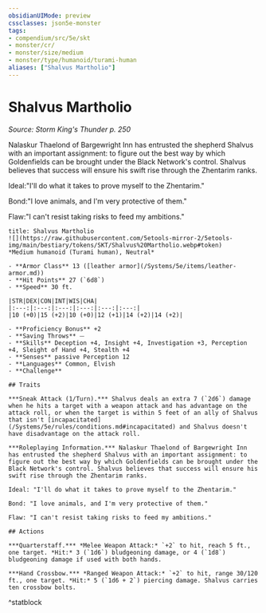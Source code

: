 ```yaml
---
obsidianUIMode: preview
cssclasses: json5e-monster
tags:
- compendium/src/5e/skt
- monster/cr/
- monster/size/medium
- monster/type/humanoid/turami-human
aliases: ["Shalvus Martholio"]
---
```

# Shalvus Martholio
*Source: Storm King's Thunder p. 250*  

Nalaskur Thaelond of Bargewright Inn has entrusted the shepherd Shalvus with an important assignment: to figure out the best way by which Goldenfields can be brought under the Black Network's control. Shalvus believes that success will ensure his swift rise through the Zhentarim ranks.

Ideal:"I'll do what it takes to prove myself to the Zhentarim."

Bond:"I love animals, and I'm very protective of them."

Flaw:"I can't resist taking risks to feed my ambitions."

```ad-statblock
title: Shalvus Martholio
![](https://raw.githubusercontent.com/5etools-mirror-2/5etools-img/main/bestiary/tokens/SKT/Shalvus%20Martholio.webp#token)
*Medium humanoid (Turami human), Neutral*

- **Armor Class** 13 ([leather armor](/Systems/5e/items/leather-armor.md))
- **Hit Points** 27 (`6d8`)
- **Speed** 30 ft.

|STR|DEX|CON|INT|WIS|CHA|
|:---:|:---:|:---:|:---:|:---:|:---:|
|10 (+0)|15 (+2)|10 (+0)|12 (+1)|14 (+2)|14 (+2)|

- **Proficiency Bonus** +2
- **Saving Throws** ⏤
- **Skills** Deception +4, Insight +4, Investigation +3, Perception +4, Sleight of Hand +4, Stealth +4
- **Senses** passive Perception 12
- **Languages** Common, Elvish
- **Challenge** 

## Traits

***Sneak Attack (1/Turn).*** Shalvus deals an extra 7 (`2d6`) damage when he hits a target with a weapon attack and has advantage on the attack roll, or when the target is within 5 feet of an ally of Shalvus that isn't [incapacitated](/Systems/5e/rules/conditions.md#incapacitated) and Shalvus doesn't have disadvantage on the attack roll.

***Roleplaying Information.*** Nalaskur Thaelond of Bargewright Inn has entrusted the shepherd Shalvus with an important assignment: to figure out the best way by which Goldenfields can be brought under the Black Network's control. Shalvus believes that success will ensure his swift rise through the Zhentarim ranks.

Ideal: "I'll do what it takes to prove myself to the Zhentarim."

Bond: "I love animals, and I'm very protective of them."

Flaw: "I can't resist taking risks to feed my ambitions."

## Actions

***Quarterstaff.*** *Melee Weapon Attack:* `+2` to hit, reach 5 ft., one target. *Hit:* 3 (`1d6`) bludgeoning damage, or 4 (`1d8`) bludgeoning damage if used with both hands.

***Hand Crossbow.*** *Ranged Weapon Attack:* `+2` to hit, range 30/120 ft., one target. *Hit:* 5 (`1d6 + 2`) piercing damage. Shalvus carries ten crossbow bolts.
```
^statblock